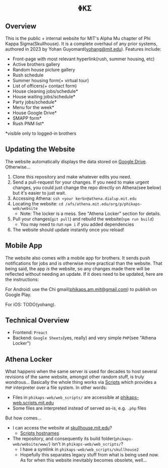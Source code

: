 <div align="center">
    <h1><code>ΦΚΣ</code></h1>
</div>

## Overview
This is the public + internal website for MIT's Alpha Mu chapter of Phi Kappa Sigma(Skullhouse). It is a complete overhaul of any prior systems, authored in 2023 by Yohan Guyomard(yohang@mit.edu). Features include:
- Front-page with most relevant hyperlink(rush, summer housing, etc)
- Active brothers gallery
- Random house picture gallery
- Rush schedule
- Summer housing form(+ virtual tour)
- List of officers(+ contact form)
- House cleaning jobs/schedule*
- House waiting jobs/schedule*
- Party jobs/schedule*
- Menu for the week*
- House Google Drive*
- SMAPP form*
- Rush PNM list*

*visible only to logged-in brothers

## Updating the Website
The website automatically displays the data stored on [Google Drive](https://drive.google.com/drive/folders/1Ii4pBOw8l2jdVzGyGnBEyjXS7iMiTF-h?usp=sharing). Otherwise...
1. Clone this repository and make whatever edits you need.
2. Send a pull-request for your changes. If you need to make urgent changes, you could just change the repo directly on Athena(see below) but it's easier to just wait.
3. Accessing Athena: `ssh <your kerb>@athena.dialup.mit.edu`
4. Locating the website: `cd /afs/athena.mit.edu/org/p/phikaps-web/website`
    - Note: The locker is a mess. See "Athena Locker" section for details.
5. Pull your changes(`git pull`) and rebuild the website(`npm run build`)
    - You may need to run `npm i` if you added dependencies
6. The website should update instantly once you reload!

## Mobile App
The website also comes with a mobile app for brothers. It sends push notifications for jobs and is otherwise more practical than the website. That being said, the app *is* the website, so any changes made there will be reflected without needing an update. If it does need to be updated, here are the instructions:


For Android: use the Chi gmail(phikaps.am.mit@gmail.com) to publish on Google Play.

For iOS: TODO(yohang).

## Technical Overview
- Frontend: `Preact`
- Backend: `Google Sheets`(yes, really) and very simple `PHP`(see "Athena Locker")

## Athena Locker
What happens when the same server is used for decades to host several revisions of the same website, amongst other random stuff, is truly wondrous... Basically the whole thing works via [Scripts](https://scripts.mit.edu) which provides a `PHP` interpreter over a file system. In other words:
- Files in `phikaps-web/web_scripts/` are accessible at [phikaps-web.scripts.mit.edu](phikaps-web.scripts.mit.edu)
- Some files are interpreted instead of served as-is, e.g. `.php` files

But how comes...
- I can access the website at [skullhouse.mit.edu](skullhouse.mit.edu)?
    - [Scripts hostnames](https://scripts.mit.edu/faq/14)
- The repository, and consequently its build folder(`phikaps-web/website/www/`) isn't in `phikaps-web/web_scripts/`?
    - I have a symlink in `phikaps-web/web_scripts/skullhouse2`
    - Hopefully this separates legacy stuff from what is being used now. As for when this website inevitably becomes obsolete, well...